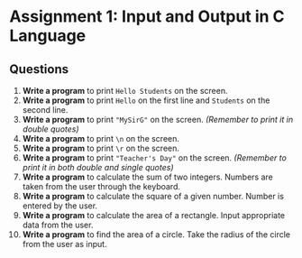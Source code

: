 # Assignment 1: Input and Output in C Language

## Questions

1. **Write a program** to print `Hello Students` on the screen.  
2. **Write a program** to print `Hello` on the first line and `Students` on the second line.  
3. **Write a program** to print `"MySirG"` on the screen. *(Remember to print it in double quotes)*  
4. **Write a program** to print `\n` on the screen.  
5. **Write a program** to print `\r` on the screen.  
6. **Write a program** to print `"Teacher's Day"` on the screen. *(Remember to print it in both double and single quotes)*  
7. **Write a program** to calculate the sum of two integers. Numbers are taken from the user through the keyboard.  
8. **Write a program** to calculate the square of a given number. Number is entered by the user.  
9. **Write a program** to calculate the area of a rectangle. Input appropriate data from the user.  
10. **Write a program** to find the area of a circle. Take the radius of the circle from the user as input.  
